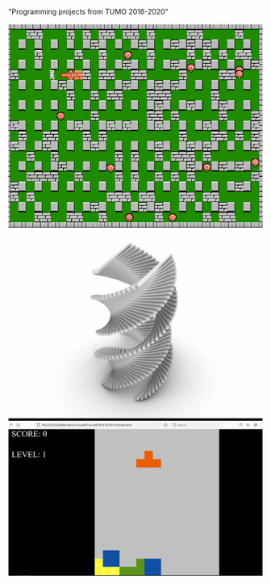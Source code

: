 "Programming projects from TUMO 2016-2020" 

![[Bomberman gameplay]](Bomberman/gameplay.png)
![[Rhino project]](specialWorkshop_Python/Img2.png)
![[Tetris]](Tetris/gameplay.png)
